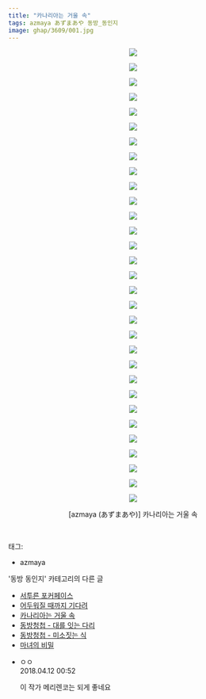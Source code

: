 ```yaml
---
title: "카나리아는 거울 속"
tags: azmaya あずまあや 동방_동인지
image: ghap/3609/001.jpg
---
```

<div class="article">
<p style="text-align: center; clear: none; float: none;"><img src="{{ site.nasurl }}/ghap/3609/001.jpg"/></p>
<p style="text-align: center; clear: none; float: none;"><img src="{{ site.nasurl }}/ghap/3609/002.jpg"/></p>
<p style="text-align: center; clear: none; float: none;"><img src="{{ site.nasurl }}/ghap/3609/003.jpg"/></p>
<p style="text-align: center; clear: none; float: none;"><img src="{{ site.nasurl }}/ghap/3609/004.jpg"/></p>
<p style="text-align: center; clear: none; float: none;"><img src="{{ site.nasurl }}/ghap/3609/005.jpg"/></p>
<p style="text-align: center; clear: none; float: none;"><img src="{{ site.nasurl }}/ghap/3609/006.jpg"/></p>
<p style="text-align: center; clear: none; float: none;"><img src="{{ site.nasurl }}/ghap/3609/007.jpg"/></p>
<p style="text-align: center; clear: none; float: none;"><img src="{{ site.nasurl }}/ghap/3609/008.jpg"/></p>
<p style="text-align: center; clear: none; float: none;"><img src="{{ site.nasurl }}/ghap/3609/009.jpg"/></p>
<p style="text-align: center; clear: none; float: none;"><img src="{{ site.nasurl }}/ghap/3609/010.jpg"/></p>
<p style="text-align: center; clear: none; float: none;"><img src="{{ site.nasurl }}/ghap/3609/011.jpg"/></p>
<p style="text-align: center; clear: none; float: none;"><img src="{{ site.nasurl }}/ghap/3609/012.jpg"/></p>
<p style="text-align: center; clear: none; float: none;"><img src="{{ site.nasurl }}/ghap/3609/013.jpg"/></p>
<p style="text-align: center; clear: none; float: none;"><img src="{{ site.nasurl }}/ghap/3609/014.jpg"/></p>
<p style="text-align: center; clear: none; float: none;"><img src="{{ site.nasurl }}/ghap/3609/015.jpg"/></p>
<p style="text-align: center; clear: none; float: none;"><img src="{{ site.nasurl }}/ghap/3609/016.jpg"/></p>
<p style="text-align: center; clear: none; float: none;"><img src="{{ site.nasurl }}/ghap/3609/017.jpg"/></p>
<p style="text-align: center; clear: none; float: none;"><img src="{{ site.nasurl }}/ghap/3609/018.jpg"/></p>
<p style="text-align: center; clear: none; float: none;"><img src="{{ site.nasurl }}/ghap/3609/019.jpg"/></p>
<p style="text-align: center; clear: none; float: none;"><img src="{{ site.nasurl }}/ghap/3609/020.jpg"/></p>
<p style="text-align: center; clear: none; float: none;"><img src="{{ site.nasurl }}/ghap/3609/021.jpg"/></p>
<p style="text-align: center; clear: none; float: none;"><img src="{{ site.nasurl }}/ghap/3609/022.jpg"/></p>
<p style="text-align: center; clear: none; float: none;"><img src="{{ site.nasurl }}/ghap/3609/023.jpg"/></p>
<p style="text-align: center; clear: none; float: none;"><img src="{{ site.nasurl }}/ghap/3609/024.jpg"/></p>
<p style="text-align: center; clear: none; float: none;"><img src="{{ site.nasurl }}/ghap/3609/025.jpg"/></p>
<p style="text-align: center; clear: none; float: none;"><img src="{{ site.nasurl }}/ghap/3609/026.jpg"/></p>
<p style="text-align: center; clear: none; float: none;"><img src="{{ site.nasurl }}/ghap/3609/027.jpg"/></p>
<p style="text-align: center; clear: none; float: none;"><img src="{{ site.nasurl }}/ghap/3609/028.jpg"/></p>
<p style="text-align: center; clear: none; float: none;"><img src="{{ site.nasurl }}/ghap/3609/029.jpg"/></p>
<p style="text-align: center; clear: none; float: none;"><img src="{{ site.nasurl }}/ghap/3609/030.jpg"/></p>
<p style="text-align: center; clear: none; float: none;"><img src="{{ site.nasurl }}/ghap/3609/031.jpg"/></p>
<p style="text-align: center; clear: none; float: none;">[azmaya (あずまあや)] 카나리아는 거울 속</p>
<p><br/></p>
</div><div class="tagTrail">
<p>태그: </p>
<ul>
<li>azmaya</li>
</ul>
</div><div class="another">
<p>'동방 동인지' 카테고리의 다른 글</p>
<ul>
<li><a href="/2017-08-03-ghap_3612">서투른 포커페이스</a></li>
<li><a href="/2017-08-03-ghap_3610">어두워질 때까지 기다려</a></li>
<li><a href="/2017-08-03-ghap_3609">카나리아는 거울 속</a></li>
<li><a href="/2017-07-23-ghap_3597">동방청첩 - 대를 잇는 다리</a></li>
<li><a href="/2017-07-23-ghap_3596">동방청첩 - 미소짓는 식</a></li>
<li><a href="/2017-07-21-ghap_3591">마녀의 비밀</a></li>
</ul>
</div><div class="cb_module cb_fluid">
<div class="cb_wrt cb_profile">
<div class="comment">
<ul>
<li class="cb_thumb_off" id="comment15237476">
<div class="cb_comment_area">
<div class="cb_info_area">
<div class="cb_section">
<span class="cb_nick_name">ㅇㅇ</span>
</div>
<div class="cb_section">
<span class="cb_date">2018.04.12 00:52 </span>
</div>
</div>
<div class="cb_dsc_comment">
<p class="cb_dsc">
											이 작가 메리렌코는 되게 좋네요
										</p>
</div>
</div></li>
</ul>
</div>
</div><!-- commentList close -->
</div>